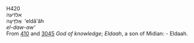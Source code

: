 <body>
  <p>H420<br>  אלדּעה  <br> אֶלדָּעָה  ‎  ‘eldâ‛âh  <br><i>el-daw-aw‘ </i><br>From <a href="h0410.htm">410</a> and <a href="h3045.htm">3045</a>  <i>God</i> <i>of</i> <i>knowledge</i>; <i>Eldaah</i>, a son of Midian: - Eldaah.<br></p>
 </body>